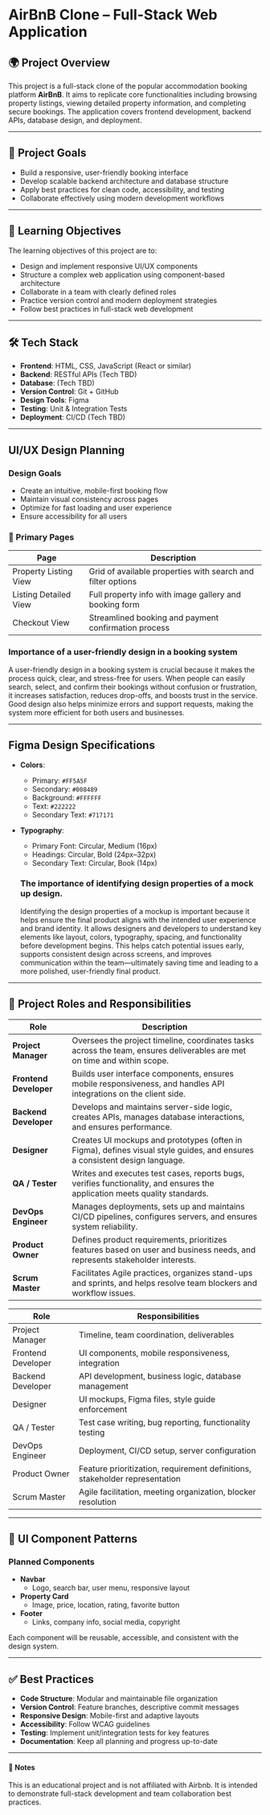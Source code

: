 # AirBnB Clone – Full-Stack Web Application

## 🌍 Project Overview

This project is a full-stack clone of the popular accommodation booking platform **AirBnB**. It aims to replicate core functionalities including browsing property listings, viewing detailed property information, and completing secure bookings. The application covers frontend development, backend APIs, database design, and deployment.

---

## 🎯 Project Goals

- Build a responsive, user-friendly booking interface
- Develop scalable backend architecture and database structure
- Apply best practices for clean code, accessibility, and testing
- Collaborate effectively using modern development workflows

---

## 🧠 Learning Objectives

The learning objectives of this project are to:

- Design and implement responsive UI/UX components
- Structure a complex web application using component-based architecture
- Collaborate in a team with clearly defined roles
- Practice version control and modern deployment strategies
- Follow best practices in full-stack web development

---

## 🛠️ Tech Stack

- **Frontend**: HTML, CSS, JavaScript (React or similar)
- **Backend**: RESTful APIs (Tech TBD)
- **Database**: (Tech TBD)
- **Version Control**: Git + GitHub
- **Design Tools**: Figma
- **Testing**: Unit & Integration Tests
- **Deployment**: CI/CD (Tech TBD)




---




## UI/UX Design Planning

### Design Goals

- Create an intuitive, mobile-first booking flow
- Maintain visual consistency across pages
- Optimize for fast loading and user experience
- Ensure accessibility for all users


### 📄 Primary Pages

| Page                  | Description                                                  |
|-----------------------|--------------------------------------------------------------|
| Property Listing View | Grid of available properties with search and filter options |
| Listing Detailed View | Full property info with image gallery and booking form       |
| Checkout View         | Streamlined booking and payment confirmation process         |


### Importance of a user-friendly design in a booking system

A user-friendly design in a booking system is crucial because it makes the process quick, clear, and stress-free for users. When people can easily search, select, and confirm their bookings without confusion or frustration, it increases satisfaction, reduces drop-offs, and boosts trust in the service. Good design also helps minimize errors and support requests, making the system more efficient for both users and businesses.

---

## Figma Design Specifications

- **Colors**:
  - Primary: `#FF5A5F`
  - Secondary: `#008489`
  - Background: `#FFFFFF`
  - Text: `#222222`
  - Secondary Text: `#717171`
- **Typography**:
  - Primary Font: Circular, Medium (16px)
  - Headings: Circular, Bold (24px–32px)
  - Secondary Text: Circular, Book (14px)


  ### The importance of identifying design properties of a mock up design.

  Identifying the design properties of a mockup is important because it helps ensure the final product aligns with the intended user experience and brand identity. It allows designers and developers to understand key elements like layout, colors, typography, spacing, and functionality before development begins. This helps catch potential issues early, supports consistent design across screens, and improves communication within the team—ultimately saving time and leading to a more polished, user-friendly final product.




---



## 👥 Project Roles and Responsibilities

| Role                   | Description                                                                                                                |
| ---------------------- | -------------------------------------------------------------------------------------------------------------------------- |
| **Project Manager**    | Oversees the project timeline, coordinates tasks across the team, ensures deliverables are met on time and within scope.   |
| **Frontend Developer** | Builds user interface components, ensures mobile responsiveness, and handles API integrations on the client side.          |
| **Backend Developer**  | Develops and maintains server-side logic, creates APIs, manages database interactions, and ensures performance.            |
| **Designer**           | Creates UI mockups and prototypes (often in Figma), defines visual style guides, and ensures a consistent design language. |
| **QA / Tester**        | Writes and executes test cases, reports bugs, verifies functionality, and ensures the application meets quality standards. |
| **DevOps Engineer**    | Manages deployments, sets up and maintains CI/CD pipelines, configures servers, and ensures system reliability.            |
| **Product Owner**      | Defines product requirements, prioritizes features based on user and business needs, and represents stakeholder interests. |
| **Scrum Master**       | Facilitates Agile practices, organizes stand-ups and sprints, and helps resolve team blockers and workflow issues.         |


| Role               | Responsibilities                                                                 |
|--------------------|----------------------------------------------------------------------------------|
| Project Manager    | Timeline, team coordination, deliverables                                        |
| Frontend Developer | UI components, mobile responsiveness, integration                                |
| Backend Developer  | API development, business logic, database management                             |
| Designer           | UI mockups, Figma files, style guide enforcement                                 |
| QA / Tester        | Test case writing, bug reporting, functionality testing                          |
| DevOps Engineer    | Deployment, CI/CD setup, server configuration                                    |
| Product Owner      | Feature prioritization, requirement definitions, stakeholder representation      |
| Scrum Master       | Agile facilitation, meeting organization, blocker resolution                     |



---



## 🧩 UI Component Patterns

### Planned Components

- **Navbar**
  - Logo, search bar, user menu, responsive layout
- **Property Card**
  - Image, price, location, rating, favorite button
- **Footer**
  - Links, company info, social media, copyright

Each component will be reusable, accessible, and consistent with the design system.

---

## ✅ Best Practices

- **Code Structure**: Modular and maintainable file organization
- **Version Control**: Feature branches, descriptive commit messages
- **Responsive Design**: Mobile-first and adaptive layouts
- **Accessibility**: Follow WCAG guidelines
- **Testing**: Implement unit/integration tests for key features
- **Documentation**: Keep all planning and progress up-to-date


---


#### 📌 Notes

This is an educational project and is not affiliated with Airbnb. It is intended to demonstrate full-stack development and team collaboration best practices.
